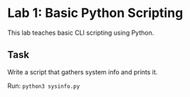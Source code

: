 # Lab 1: Basic Python Scripting

This lab teaches basic CLI scripting using Python.

## Task
Write a script that gathers system info and prints it.

Run: `python3 sysinfo.py`